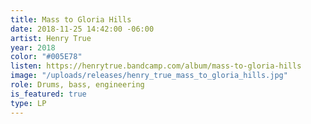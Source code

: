 ```yaml
---
title: Mass to Gloria Hills
date: 2018-11-25 14:42:00 -06:00
artist: Henry True
year: 2018
color: "#005E78"
listen: https://henrytrue.bandcamp.com/album/mass-to-gloria-hills
image: "/uploads/releases/henry_true_mass_to_gloria_hills.jpg"
role: Drums, bass, engineering
is_featured: true
type: LP
---
```


